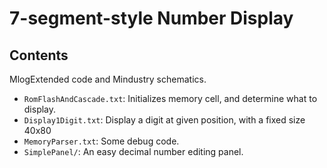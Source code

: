 # 7-segment-style Number Display

## Contents
MlogExtended code and Mindustry schematics.

* `RomFlashAndCascade.txt`: Initializes memory cell, and determine what to display.
* `Display1Digit.txt`: Display a digit at given position, with a fixed size 40x80
* `MemoryParser.txt`: Some debug code.
* `SimplePanel/`: An easy decimal number editing panel.
